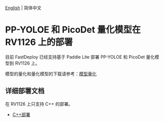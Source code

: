 [English](README.md) | 简体中文
# PP-YOLOE 和 PicoDet 量化模型在 RV1126 上的部署
目前 FastDeploy 已经支持基于 Paddle Lite 部署 PP-YOLOE 和 PicoDet 量化模型到 RV1126 上。

模型的量化和量化模型的下载请参考：[模型量化](../quantize/README.md)


## 详细部署文档

在 RV1126 上只支持 C++ 的部署。

- [C++部署](cpp)
